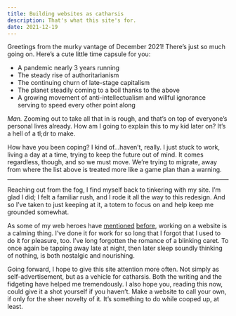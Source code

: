 ```yaml
---
title: Building websites as catharsis
description: That's what this site's for.
date: 2021-12-19
---
```


Greetings from the murky vantage of December 2021! There’s just so much going on. Here’s a cute little time capsule for you:

- A pandemic nearly 3 years running
- The steady rise of authoritarianism
- The continuing churn of late-stage capitalism
- The planet steadily coming to a boil thanks to the above
- A growing movement of anti-intellectualism and willful ignorance serving to speed every other point along

*Man.* Zooming out to take all that in is rough, and that’s on top of everyone’s personal lives already. How am I going to explain this to my kid later on? It’s a hell of a tl;dr to make.

How have you been coping? I kind of…haven’t, really. I just stuck to work, living a day at a time, trying to keep the future out of mind. It comes regardless, though, and so we must move. We’re trying to migrate, away from where the list above is treated more like a game plan than a warning.

---

Reaching out from the fog, I find myself back to tinkering with my site. I’m glad I did; I felt a familiar rush, and I rode it all the way to this redesign. And so I’ve taken to just keeping at it, a totem to focus on and help keep me grounded somewhat.

As some of my web heroes have [mentioned](https://ethanmarcotte.com/wrote/let-a-website-be-a-worry-stone/) [before](https://adactio.com/journal/16585), working on a website is a calming thing. I’ve done it for work for so long that I forgot that I used to do it for pleasure, too. I’ve long forgotten the romance of a blinking caret. To once again be tapping away late at night, then later sleep soundly thinking of nothing, is both nostalgic and nourishing.

Going forward, I hope to give this site attention more often. Not simply as self-advertisement, but as a vehicle for catharsis. Both the writing and the fidgeting have helped me tremendously. I also hope you, reading this now, could give it a shot yourself if you haven’t. Make a website to call your own, if only for the sheer novelty of it. It’s something to do while cooped up, at least.
